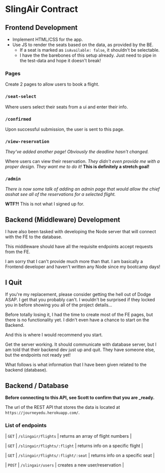 # SlingAir Contract 

## Frontend Development

- Implement HTML/CSS for the app.
- Use JS to render the seats based on the data, as provided by the BE.
    - If a seat is marked as `isAvailable: false`, it shouldn't be selectable.
    - I have the the barebones of this setup already. Just need to pipe in the test-data and hope it doesn't break!

### Pages

Create 2 pages to allow users to book a flight.

### `/seat-select`

Where users select their seats from a ui and enter their info.

### `/confirmed`

Upon successful submission, the user is sent to this page.

### `/view-reservation`

_They've added another page! Obviously the deadline hasn't changed._

Where users can view their reservation. _They didn't even provide me with a proper design. They want me to do it!_ **This is definitely a stretch goal!**

### `/admin`

_There is now some talk of adding an admin page that would allow the chief asshat see all of the reservations for a selected flight._

**WTF?!** This is not what I signed up for. 

## Backend (Middleware) Development

I have also been tasked with developing the Node server that will connect with the FE to the database.

This middleware should have all the requisite endpoints accept requests from the FE. 

I am sorry that I can't provide much more than that. I am basically a Frontend developer and haven't written any Node since my bootcamp days!


## I Quit

If you're my replacement, please consider getting the hell out of Dodge ASAP. I get that you probably can't. I wouldn't be surprised if they locked you in before showing you all of the project details...

Before totally losing it, I had the time to create most of the FE pages, but there is no functionality yet. I didn't even have a chance to start on the Backend.

And this is where I would recommend you start.

Get the server working. It should communicate with database server, but I am told that their backend dev just up and quit. They have someone else, but the endpoints not ready yet!

What follows is what information that I have been given related to the backend (database).

## Backend / Database

**Before connecting to this API, see Scott to confirm that you are _ready.**

The url of the REST API that stores the data is located at `https://journeyedu.herokuapp.com/`.

### List of endpoints
 
| `GET`   | `/slingair/flights` | returns an array of flight numbers |

| `GET`   | `/slingair/flights/:flight` | returns info on a specific flight |

| `GET`   | `/slingair/flights/:flight/:seat` | returns info on a specific seat |

| `POST`  | `/slingair/users` | creates a new user/reservation |